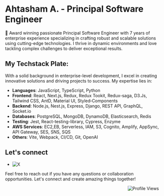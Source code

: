 # Ahtasham A. - Principal Software Engineer


👋 Award winning passionate Principal Software Engineer with 7 years of enterprise experience specializing in crafting robust and scalable solutions using cutting-edge technologies. I thrive in dynamic environments and love tackling complex challenges to deliver exceptional results.


## My Techstack Plate:

With a solid background in enterprise-level development, I excel in creating innovative solutions and driving projects to success. My expertise lies in:

- **Languages**: JavaScript, TypeScript, Python
- **Frontend**: React, Next.js, Redux, Redux Tookit, Redux-saga, D3.Js, Tailwind CSS, AntD, Material UI, Styled‑Components
- **Backend**: Node.js, Nest.js, Express, Django, REST API, GraphQL, Socket.io
- **Databases**: PostgreSQL, MongoDB, DynamoDB, Elasticsearch, Redis
- **Testing**: Jest, React-testing-library, Cypress, Enzyme
- **AWS Services**: EC2,EB, Serverless, IAM, S3, Cognito, Amplify, AppSync, API Gateway, SES, SNS, SQS
- **Others**: Vite, Webpack, CI/CD, Git, OpenAI



## Let's connect

- ![X](https://img.shields.io/twitter/url?url=https%3A%2F%2Ftwitter.com%2Fahtashamabbasse&style=flat&logo=x&logoColor=%23fff&label=%40ahtashamabbasse&labelColor=%23555&color=%23007ec6&link=https%3A%2F%2Ftwitter.com%2Fahtashamabbasse)

Feel free to reach out if you have any questions or collaboration opportunities. Let's connect and create amazing things together!

<div style="float: right;">
    <img src="https://komarev.com/ghpvc/?username=ahtashamabbasse&style=flat" alt="Profile Views">
</div>
